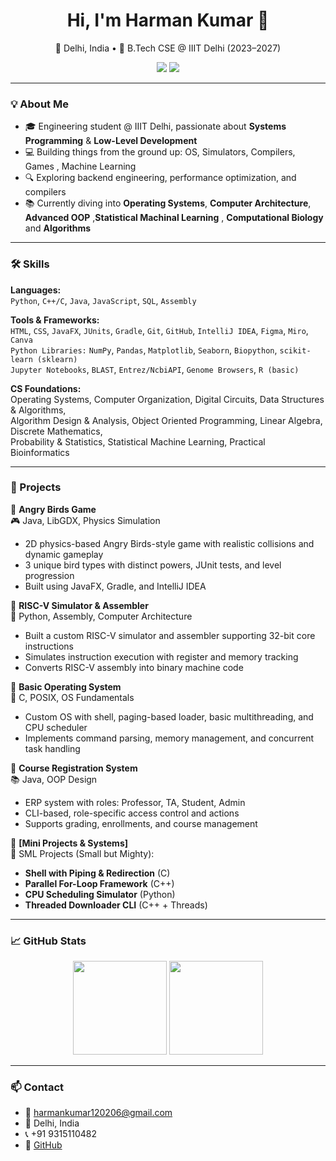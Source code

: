 <h1 align="center">Hi, I'm Harman Kumar 👋</h1>
<p align="center">
  📍 Delhi, India • 🧠 B.Tech CSE @ IIIT Delhi (2023–2027)  
</p>
<p align="center">
  <a href="mailto:harmankumar120206@gmail.com"><img src="https://img.shields.io/badge/Email-D14836?style=for-the-badge&logo=gmail&logoColor=white" /></a>
  <a href="https://github.com/harman23227"><img src="https://img.shields.io/badge/GitHub-100000?style=for-the-badge&logo=github&logoColor=white" /></a>
</p>

---

### 💡 About Me

- 🎓 Engineering student @ IIIT Delhi, passionate about **Systems Programming** & **Low-Level Development**
- 💻 Building things from the ground up: OS, Simulators, Compilers, Games , Machine Learning
- 🔍 Exploring backend engineering, performance optimization, and compilers
- 📚 Currently diving into **Operating Systems**, **Computer Architecture**, **Advanced OOP** ,**Statistical Machinal Learning** , **Computational Biology** and **Algorithms**

---

### 🛠️ Skills

**Languages:**  
`Python`, `C++/C`, `Java`, `JavaScript`, `SQL`, `Assembly`

**Tools & Frameworks:**  
`HTML`, `CSS`, `JavaFX`, `JUnits`, `Gradle`, `Git`, `GitHub`, `IntelliJ IDEA`, `Figma`, `Miro`, `Canva`  
`Python Libraries:` `NumPy`, `Pandas`, `Matplotlib`, `Seaborn`, `Biopython`, `scikit-learn (sklearn)`  
`Jupyter Notebooks`, `BLAST`, `Entrez/NcbiAPI`, `Genome Browsers`, `R (basic)`

**CS Foundations:**  
Operating Systems, Computer Organization, Digital Circuits, Data Structures & Algorithms,  
Algorithm Design & Analysis, Object Oriented Programming, Linear Algebra, Discrete Mathematics,  
Probability & Statistics, Statistical Machine Learning, Practical Bioinformatics

---

### 🚀 Projects

🔹 **Angry Birds Game**  
🎮 Java, LibGDX, Physics Simulation  
- 2D physics-based Angry Birds-style game with realistic collisions and dynamic gameplay  
- 3 unique bird types with distinct powers, JUnit tests, and level progression  
- Built using JavaFX, Gradle, and IntelliJ IDEA

🔹 **RISC-V Simulator & Assembler**  
🧠 Python, Assembly, Computer Architecture  
- Built a custom RISC-V simulator and assembler supporting 32-bit core instructions  
- Simulates instruction execution with register and memory tracking  
- Converts RISC-V assembly into binary machine code

🔹 **Basic Operating System**  
🧵 C, POSIX, OS Fundamentals  
- Custom OS with shell, paging-based loader, basic multithreading, and CPU scheduler  
- Implements command parsing, memory management, and concurrent task handling  

🔹 **Course Registration System**  
📚 Java, OOP Design  
- ERP system with roles: Professor, TA, Student, Admin  
- CLI-based, role-specific access control and actions  
- Supports grading, enrollments, and course management

🔹 **[Mini Projects & Systems]**  
🔧 SML Projects (Small but Mighty):  
- **Shell with Piping & Redirection** (C)  
- **Parallel For-Loop Framework** (C++)  
- **CPU Scheduling Simulator** (Python)  
- **Threaded Downloader CLI** (C++ + Threads)

---

### 📈 GitHub Stats

<p align="center">
  <img src="https://github-readme-stats.vercel.app/api?username=YOUR-GITHUB-USERNAME&show_icons=true&theme=dracula" height="150"/>
  <img src="https://github-readme-streak-stats.herokuapp.com/?user=YOUR-GITHUB-USERNAME&theme=dracula" height="150"/>
</p>

---

### 📫 Contact

- 📧 harmankumar120206@gmail.com  
- 📍 Delhi, India  
- 📞 +91 9315110482  
- 🔗 [GitHub](https://github.com/YOUR-GITHUB-USERNAME)  
